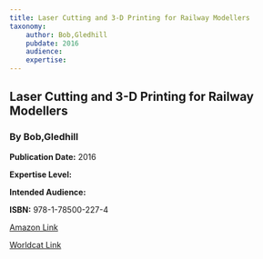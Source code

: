 ```yaml
---
title: Laser Cutting and 3-D Printing for Railway Modellers
taxonomy:
	author: Bob,Gledhill
	pubdate: 2016
	audience: 
	expertise: 
---
```

## Laser Cutting and 3-D Printing for Railway Modellers
### By Bob,Gledhill


**Publication Date:** 2016

**Expertise Level:** 

**Intended Audience:** 

**ISBN:** 978-1-78500-227-4

[Amazon Link]()

[Worldcat Link]()